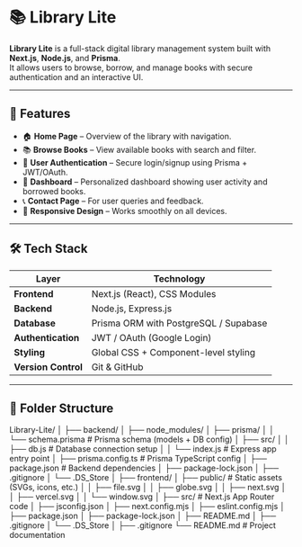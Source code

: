 # 📚 Library Lite

**Library Lite** is a full-stack digital library management system built with **Next.js**, **Node.js**, and **Prisma**.  
It allows users to browse, borrow, and manage books with secure authentication and an interactive UI.

---

## 🚀 Features

- 🏠 **Home Page** – Overview of the library with navigation.  
- 📚 **Browse Books** – View available books with search and filter.  
- 🔐 **User Authentication** – Secure login/signup using Prisma + JWT/OAuth.  
- 👤 **Dashboard** – Personalized dashboard showing user activity and borrowed books.  
- 📞 **Contact Page** – For user queries and feedback.  
- 🎨 **Responsive Design** – Works smoothly on all devices.  

---

## 🛠️ Tech Stack

| Layer | Technology |
|--------|-------------|
| **Frontend** | Next.js (React), CSS Modules |
| **Backend** | Node.js, Express.js |
| **Database** | Prisma ORM with PostgreSQL / Supabase |
| **Authentication** | JWT / OAuth (Google Login) |
| **Styling** | Global CSS + Component-level styling |
| **Version Control** | Git & GitHub |

---

## 📂 Folder Structure

Library-Lite/
│
├── backend/
│ ├── node_modules/
│ ├── prisma/
│ │ └── schema.prisma # Prisma schema (models + DB config)
│ ├── src/
│ │ ├── db.js # Database connection setup
│ │ └── index.js # Express app entry point
│ ├── prisma.config.ts # Prisma TypeScript config
│ ├── package.json # Backend dependencies
│ ├── package-lock.json
│ ├── .gitignore
│ └── .DS_Store
│
├── frontend/
│ ├── public/ # Static assets (SVGs, icons, etc.)
│ │ ├── file.svg
│ │ ├── globe.svg
│ │ ├── next.svg
│ │ ├── vercel.svg
│ │ └── window.svg
│ ├── src/ # Next.js App Router code
│ ├── jsconfig.json
│ ├── next.config.mjs
│ ├── eslint.config.mjs
│ ├── package.json
│ ├── package-lock.json
│ ├── README.md
│ ├── .gitignore
│ └── .DS_Store
│
├── .gitignore
└── README.md # Project documentation
